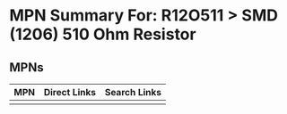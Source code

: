 



# MPN Summary For: R12O511 > SMD (1206) 510 Ohm Resistor

## MPNs
  

|MPN|Direct Links|Search Links|
| :--- | :--- | :--- |
||||
